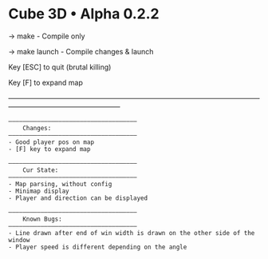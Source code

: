# Cube 3D • Alpha 0.2.2

-> make - Compile only

-> make launch - Compile changes & launch

Key [ESC] to quit (brutal killing)

Key [F] to expand map

————————————————————————————————————————————————————

	————————————————————————————————————
		Changes:
	————————————————————————————————————
	- Good player pos on map
	- [F] key to expand map

    ————————————————————————————————————
		Cur State:
	————————————————————————————————————
	- Map parsing, without config
	- Minimap display
	- Player and direction can be displayed

	————————————————————————————————————
    	Known Bugs:
	————————————————————————————————————
	- Line drawn after end of win width is drawn on the other side of the window
	- Player speed is different depending on the angle
